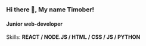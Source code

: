 ### Hi there 👋, My name Timober!
#### Junior web-developer

Skills: **REACT / NODE.JS / HTML / CSS / JS / PYTHON**

